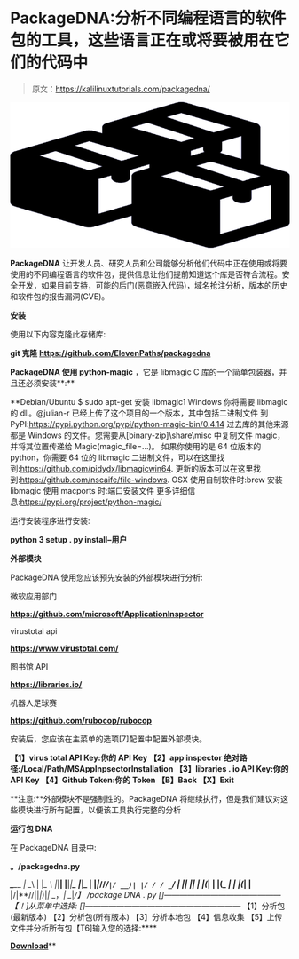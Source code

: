# PackageDNA:分析不同编程语言的软件包的工具，这些语言正在或将要被用在它们的代码中

> 原文：<https://kalilinuxtutorials.com/packagedna/>

[![Impost3r : A Linux Password Thief](img/4a687c08e84e01dca72aae6bc105a816.png "Impost3r : A Linux Password Thief")](https://1.bp.blogspot.com/-_O0iQEZGUEo/YSXHS5I4jiI/AAAAAAAAKjg/C4lzwJ-Ch6MksCsFYQ367taiQ0mrQtG4gCLcBGAsYHQ/s728/PackageDNA%2B%25281%2529.png)

**PackageDNA** 让开发人员、研究人员和公司能够分析他们代码中正在使用或将要使用的不同编程语言的软件包，提供信息让他们提前知道这个库是否符合流程。安全开发，如果目前支持，可能的后门(恶意嵌入代码)，域名抢注分析，版本的历史和软件包的报告漏洞(CVE)。

**安装**

使用以下内容克隆此存储库:

**git 克隆 https://github.com/ElevenPaths/packagedna**

**PackageDNA 使用 python-magic** ，它是 libmagic C 库的一个简单包装器，并且还必须安装**:**

 **Debian/Ubuntu
$ sudo apt-get 安装 libmagic1
Windows
你将需要 libmagic 的 dll。@julian-r 已经上传了这个项目的一个版本，其中包括二进制文件
到 PyPI:https://pypi.python.org/pypi/python-magic-bin/0.4.14
过去库的其他来源都是 Windows 的文件。您需要从[binary-zip]\share\misc 中复制文件 magic，并将其位置传递给 Magic(magic_file=…)。
如果你使用的是 64 位版本的 python，你需要 64 位的 libmagic 二进制文件，可以在这里找到:https://github.com/pidydx/libmagicwin64.
更新的版本可以在这里找到:https://github.com/nscaife/file-windows.
OSX
使用自制软件时:brew 安装 libmagic
使用 macports 时:端口安装文件
更多详细信息:https://pypi.org/project/python-magic/

运行安装程序进行安装:

**python 3 setup . py install–用户**

**外部模块**

PackageDNA 使用您应该预先安装的外部模块进行分析:

微软应用部门

**https://github.com/microsoft/ApplicationInspector**

virustotal api

**https://www.virustotal.com/**

图书馆 API

**https://libraries.io/**

机器人足球赛

**https://github.com/rubocop/rubocop**

安装后，您应该在主菜单的选项[7]配置中配置外部模块。

**【1】virus total API Key:你的 API Key
【2】app inspector 绝对路径:/Local/Path/MSAppInpsectorInstallation
【3】libraries . io API Key:你的 API Key
【4】Github Token:你的 Token
【B】Back
【X】Exit**

**注意:**外部模块不是强制性的。PackageDNA 将继续执行，但是我们建议对这些模块进行所有配置，以便该工具执行完整的分析

**运行包 DNA**

在 PackageDNA 目录中:

**。/packagedna.py**

***_****_*_ *| _*\ | |*_ \ |*|**|
|**|*|****_ |***|**_ | |*|*//*/`|/ __)| |/ / / _`/ *| |****| |*| | |(*| | |(*_ | | |(*| | |**/|**//||*|*)|*| _*，*| _*|****/】 /package DNA . py
[*]———————————————*
【！]从菜单中选择:
[*]————————————————————*
【1】分析包(最新版本)
【2】分析包(所有版本)
【3】分析本地包
【4】信息收集
【5】上传文件并分析所有包【T6]输入您的选择:****

[**Download**](https://github.com/Telefonica/packagedna)**
